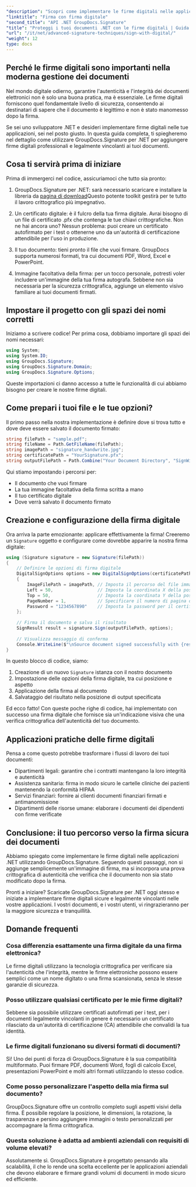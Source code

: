 ```yaml
---
"description": "Scopri come implementare le firme digitali nelle applicazioni .NET utilizzando GroupDocs.Signature per migliorare la sicurezza dei documenti, garantirne l'autenticità e soddisfare i requisiti di conformità."
"linktitle": "Firma con firma digitale"
"second_title": "API .NET GroupDocs.Signature"
"title": "Proteggi i tuoi documenti .NET con le firme digitali | Guida completa"
"url": "/it/net/advanced-signature-techniques/sign-with-digital/"
"weight": 12
type: docs
---
```

## Perché le firme digitali sono importanti nella moderna gestione dei documenti

Nel mondo digitale odierno, garantire l'autenticità e l'integrità dei documenti elettronici non è solo una buona pratica, ma è essenziale. Le firme digitali forniscono quel fondamentale livello di sicurezza, consentendo ai destinatari di sapere che il documento è legittimo e non è stato manomesso dopo la firma.

Se sei uno sviluppatore .NET e desideri implementare firme digitali nelle tue applicazioni, sei nel posto giusto. In questa guida completa, ti spiegheremo nel dettaglio come utilizzare GroupDocs.Signature per .NET per aggiungere firme digitali professionali e legalmente vincolanti ai tuoi documenti.

## Cosa ti servirà prima di iniziare

Prima di immergerci nel codice, assicuriamoci che tutto sia pronto:

1. GroupDocs.Signature per .NET: sarà necessario scaricare e installare la libreria da [pagina di download](https://releases.groupdocs.com/signature/net/)Questo potente toolkit gestirà per te tutto il lavoro crittografico più impegnativo.

2. Un certificato digitale: è il fulcro della tua firma digitale. Avrai bisogno di un file di certificato .pfx che contenga le tue chiavi crittografiche. Non ne hai ancora uno? Nessun problema: puoi creare un certificato autofirmato per i test o ottenerne uno da un'autorità di certificazione attendibile per l'uso in produzione.

3. Il tuo documento: tieni pronto il file che vuoi firmare. GroupDocs supporta numerosi formati, tra cui documenti PDF, Word, Excel e PowerPoint.

4. Immagine facoltativa della firma: per un tocco personale, potresti voler includere un'immagine della tua firma autografa. Sebbene non sia necessaria per la sicurezza crittografica, aggiunge un elemento visivo familiare ai tuoi documenti firmati.

## Impostare il progetto con gli spazi dei nomi corretti

Iniziamo a scrivere codice! Per prima cosa, dobbiamo importare gli spazi dei nomi necessari:

```csharp
using System;
using System.IO;
using GroupDocs.Signature;
using GroupDocs.Signature.Domain;
using GroupDocs.Signature.Options;
```

Queste importazioni ci danno accesso a tutte le funzionalità di cui abbiamo bisogno per creare le nostre firme digitali.

## Come prepari i tuoi file e le tue opzioni?

Il primo passo nella nostra implementazione è definire dove si trova tutto e dove deve essere salvato il documento firmato:

```csharp
string filePath = "sample.pdf";
string fileName = Path.GetFileName(filePath);
string imagePath = "signature_handwrite.jpg";
string certificatePath = "YourSignature.pfx";
string outputFilePath = Path.Combine("Your Document Directory", "SignWithDigital", fileName);
```

Qui stiamo impostando i percorsi per:
- Il documento che vuoi firmare
- La tua immagine facoltativa della firma scritta a mano
- Il tuo certificato digitale
- Dove verrà salvato il documento firmato

## Creazione e configurazione della firma digitale

Ora arriva la parte emozionante: applicare effettivamente la firma! Creeremo un `Signature` oggetto e configurare come dovrebbe apparire la nostra firma digitale:

```csharp
using (Signature signature = new Signature(filePath))
{
    // Definire le opzioni di firma digitale
    DigitalSignOptions options = new DigitalSignOptions(certificatePath)
    {
        ImageFilePath = imagePath, // Imposta il percorso del file immagine (facoltativo)
        Left = 50,                 // Imposta la coordinata X della posizione della firma
        Top = 50,                  // Imposta la coordinata Y della posizione della firma
        PageNumber = 1,            // Specificare il numero di pagina da firmare
        Password = "1234567890"    // Imposta la password per il certificato (se richiesto)
    };
    
    // Firma il documento e salva il risultato
    SignResult result = signature.Sign(outputFilePath, options);
    
    // Visualizza messaggio di conferma
    Console.WriteLine($"\nSource document signed successfully with {result.Succeeded.Count} signature(s).\nFile saved at {outputFilePath}.");
}
```

In questo blocco di codice, siamo:
1. Creazione di un nuovo `Signature` istanza con il nostro documento
2. Impostazione delle opzioni della firma digitale, tra cui posizione e aspetto
3. Applicazione della firma al documento
4. Salvataggio del risultato nella posizione di output specificata

Ed ecco fatto! Con queste poche righe di codice, hai implementato con successo una firma digitale che fornisce sia un'indicazione visiva che una verifica crittografica dell'autenticità del tuo documento.

## Applicazioni pratiche delle firme digitali

Pensa a come questo potrebbe trasformare i flussi di lavoro dei tuoi documenti:

- Dipartimenti legali: garantire che i contratti mantengano la loro integrità e autenticità
- Assistenza sanitaria: firma in modo sicuro le cartelle cliniche dei pazienti mantenendo la conformità HIPAA
- Servizi finanziari: fornire ai clienti documenti finanziari firmati e antimanomissione
- Dipartimenti delle risorse umane: elaborare i documenti dei dipendenti con firme verificate

## Conclusione: il tuo percorso verso la firma sicura dei documenti

Abbiamo spiegato come implementare le firme digitali nelle applicazioni .NET utilizzando GroupDocs.Signature. Seguendo questi passaggi, non si aggiunge semplicemente un'immagine di firma, ma si incorpora una prova crittografica di autenticità che verifica che il documento non sia stato modificato dopo la firma.

Pronti a iniziare? Scaricate GroupDocs.Signature per .NET oggi stesso e iniziate a implementare firme digitali sicure e legalmente vincolanti nelle vostre applicazioni. I vostri documenti, e i vostri utenti, vi ringrazieranno per la maggiore sicurezza e tranquillità.

## Domande frequenti

### Cosa differenzia esattamente una firma digitale da una firma elettronica?
Le firme digitali utilizzano la tecnologia crittografica per verificare sia l'autenticità che l'integrità, mentre le firme elettroniche possono essere semplici come un nome digitato o una firma scansionata, senza le stesse garanzie di sicurezza.

### Posso utilizzare qualsiasi certificato per le mie firme digitali?
Sebbene sia possibile utilizzare certificati autofirmati per i test, per i documenti legalmente vincolanti in genere è necessario un certificato rilasciato da un'autorità di certificazione (CA) attendibile che convalidi la tua identità.

### Le firme digitali funzionano su diversi formati di documenti?
Sì! Uno dei punti di forza di GroupDocs.Signature è la sua compatibilità multiformato. Puoi firmare PDF, documenti Word, fogli di calcolo Excel, presentazioni PowerPoint e molti altri formati utilizzando lo stesso codice.

### Come posso personalizzare l'aspetto della mia firma sul documento?
GroupDocs.Signature offre un controllo completo sugli aspetti visivi della firma. È possibile regolare la posizione, le dimensioni, la rotazione, la trasparenza e persino aggiungere immagini o testo personalizzati per accompagnare la firma crittografica.

### Questa soluzione è adatta ad ambienti aziendali con requisiti di volume elevati?
Assolutamente sì. GroupDocs.Signature è progettato pensando alla scalabilità, il che lo rende una scelta eccellente per le applicazioni aziendali che devono elaborare e firmare grandi volumi di documenti in modo sicuro ed efficiente.